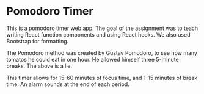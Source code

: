# Pomodoro Timer

This is a pomodoro timer web app. The goal of the assignment was to teach writing React function components and using React hooks.
We also used Bootstrap for formatting.

The Pomodoro method was created by Gustav Pomodoro, to see how many tomatos he could eat in one hour. He allowed himself three 5-minute breaks.
The above is a lie.

This timer allows for 15-60 minutes of focus time, and 1-15 minutes of break time. An alarm sounds at the end of each period.
